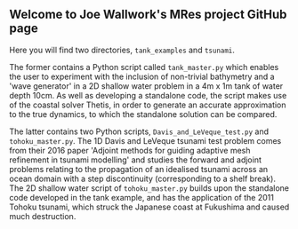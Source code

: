 ## Welcome to Joe Wallwork's MRes project GitHub page

Here you will find two directories, ``tank_examples`` and ``tsunami``.

The former contains a Python script called ``tank_master.py`` which enables
the user to experiment with the inclusion of non-trivial bathymetry and a
'wave generator' in a 2D shallow water problem in a 4m x 1m tank of water
depth 10cm. As well as developing a standalone code, the script makes use of
the coastal solver Thetis, in order to generate an accurate approximation to
the true dynamics, to which the standalone solution can be compared.

The latter contains two Python scripts, ``Davis_and_LeVeque_test.py`` and
``tohoku_master.py``. The 1D Davis and LeVeque tsunami test problem comes
from their 2016 paper 'Adjoint methods for guiding adaptive mesh refinement
in tsunami modelling' and studies the forward and adjoint problems relating
to the propagation of an idealised tsunami across an ocean domain with a step
discontinuity (corresponding to a shelf break). The 2D shallow water script
of ``tohoku_master.py`` builds upon the standalone code developed in the tank
example, and has the application of the 2011 Tohoku tsunami, which struck the
Japanese coast at Fukushima and caused much destruction.
